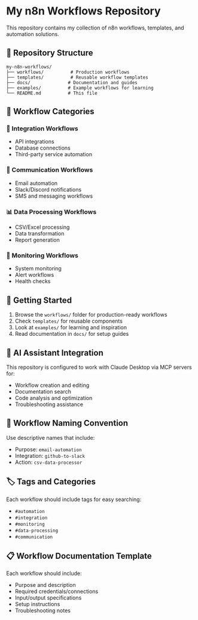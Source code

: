 # My n8n Workflows Repository

This repository contains my collection of n8n workflows, templates, and automation solutions.

## 📁 Repository Structure

```
my-n8n-workflows/
├── workflows/          # Production workflows
├── templates/          # Reusable workflow templates
├── docs/              # Documentation and guides
├── examples/          # Example workflows for learning
└── README.md          # This file
```

## 🔧 Workflow Categories

### 🔗 Integration Workflows
- API integrations
- Database connections
- Third-party service automation

### 📧 Communication Workflows
- Email automation
- Slack/Discord notifications
- SMS and messaging workflows

### 📊 Data Processing Workflows
- CSV/Excel processing
- Data transformation
- Report generation

### 🔔 Monitoring Workflows
- System monitoring
- Alert workflows
- Health checks

## 🚀 Getting Started

1. Browse the `workflows/` folder for production-ready workflows
2. Check `templates/` for reusable components
3. Look at `examples/` for learning and inspiration
4. Read documentation in `docs/` for setup guides

## 🤖 AI Assistant Integration

This repository is configured to work with Claude Desktop via MCP servers for:
- Workflow creation and editing
- Documentation search
- Code analysis and optimization
- Troubleshooting assistance

## 📝 Workflow Naming Convention

Use descriptive names that include:
- Purpose: `email-automation`
- Integration: `github-to-slack`
- Action: `csv-data-processor`

## 🏷️ Tags and Categories

Each workflow should include tags for easy searching:
- `#automation`
- `#integration`
- `#monitoring`
- `#data-processing`
- `#communication`

## 📋 Workflow Documentation Template

Each workflow should include:
- Purpose and description
- Required credentials/connections
- Input/output specifications
- Setup instructions
- Troubleshooting notes
